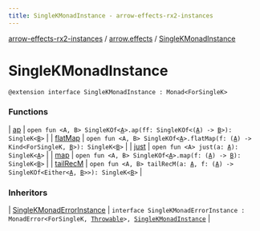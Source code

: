 ```yaml
---
title: SingleKMonadInstance - arrow-effects-rx2-instances
---
```


[arrow-effects-rx2-instances](../../index.html) / [arrow.effects](../index.html) / [SingleKMonadInstance](./index.html)

# SingleKMonadInstance

`@extension interface SingleKMonadInstance : Monad<ForSingleK>`

### Functions

| [ap](ap.html) | `open fun <A, B> SingleKOf<`[`A`](ap.html#A)`>.ap(ff: SingleKOf<(`[`A`](ap.html#A)`) -> `[`B`](ap.html#B)`>): SingleK<`[`B`](ap.html#B)`>` |
| [flatMap](flat-map.html) | `open fun <A, B> SingleKOf<`[`A`](flat-map.html#A)`>.flatMap(f: (`[`A`](flat-map.html#A)`) -> Kind<ForSingleK, `[`B`](flat-map.html#B)`>): SingleK<`[`B`](flat-map.html#B)`>` |
| [just](just.html) | `open fun <A> just(a: `[`A`](just.html#A)`): SingleK<`[`A`](just.html#A)`>` |
| [map](map.html) | `open fun <A, B> SingleKOf<`[`A`](map.html#A)`>.map(f: (`[`A`](map.html#A)`) -> `[`B`](map.html#B)`): SingleK<`[`B`](map.html#B)`>` |
| [tailRecM](tail-rec-m.html) | `open fun <A, B> tailRecM(a: `[`A`](tail-rec-m.html#A)`, f: (`[`A`](tail-rec-m.html#A)`) -> SingleKOf<Either<`[`A`](tail-rec-m.html#A)`, `[`B`](tail-rec-m.html#B)`>>): SingleK<`[`B`](tail-rec-m.html#B)`>` |

### Inheritors

| [SingleKMonadErrorInstance](../-single-k-monad-error-instance/index.html) | `interface SingleKMonadErrorInstance : MonadError<ForSingleK, `[`Throwable`](https://kotlinlang.org/api/latest/jvm/stdlib/kotlin/-throwable/index.html)`>, `[`SingleKMonadInstance`](./index.html) |

